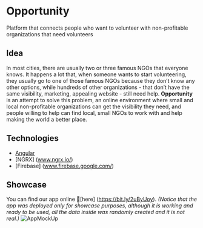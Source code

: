 # Opportunity
Platform that connects people who want to volunteer with non-profitable organizations that need volunteers

## Idea
In most cities, there are usually two or three famous NGOs that everyone knows. It happens a lot that, when someone wants to start volunteering, they usually go to one of those famous NGOs because they don’t know any other options, while hundreds of other organizations - that don’t have the same visibility, marketing, appealing website - still need help. **Opportunity** is an attempt to solve this problem, an online environment where small and local non-profitable organizations can get the visibility they need, and people willing to help can find local, small NGOs to work with and help making the world a better place.

## Technologies
- [Angular](https://angular.io/)
- [NGRX] (www.ngrx.io/)
- [Firebase] (www.firebase.google.com/)

## Showcase
You can find our app online 🤸‍[here] (https://bit.ly/2uByUoy). *(Notice that the app was deployed only for showcase purposes, although it is working and ready to be used, all the data inside was randomly created and it is not real.)*
![AppMockUp](https://drive.google.com/uc?export=view&id=1ihn_HsTaYyY7FOLP-xLZB3D4u2s9YCTQ)
